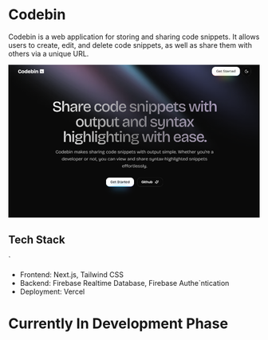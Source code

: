# Codebin

Codebin is a web application for storing and sharing code snippets. It allows users to create, edit, and delete code snippets, as well as share them with others via a unique URL.

![Codebin Screenshot](public/preview-homepage.png)

## Tech Stack
`
- Frontend: Next.js, Tailwind CSS
- Backend: Firebase Realtime Database, Firebase Authe`ntication
- Deployment: Vercel

# Currently In Development Phase